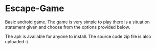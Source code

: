 # Escape-Game
Basic android game.
The game is very simple to play there is a situation statement given and choose from the options provided below.

The apk is available for anyone to install.
The source code zip file is also uploaded :)
